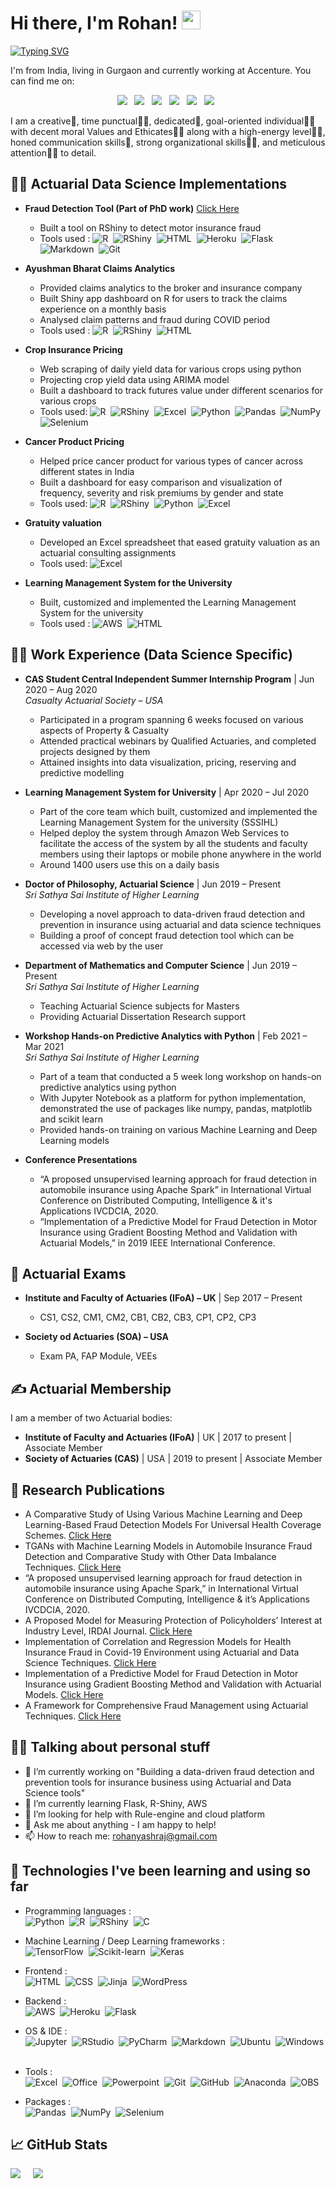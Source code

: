 # Hi there, I'm Rohan! <img src="https://raw.githubusercontent.com/MartinHeinz/MartinHeinz/master/wave.gif" width="30px">
<!-- <p align='center'>
<img src="img/profile.png" width="250px">
</p> -->

[![Typing SVG](http://readme-typing-svg.herokuapp.com?font=&color=%231F04DE&center=true&vCenter=true&width=380&height=45&lines=Actuarial+Data+Science+Researcher;An+Actuary;Data+Science+Enthusiast;Web-App+Developer)](https://git.io/typing-svg)

<!-- 
I'm from India, living in Gurgaon and currently working at Accenture. You can find me on [![Twitter][1.2]][1],  or on [![LinkedIn][3.2]][3].
-->

I'm from India, living in Gurgaon and currently working at Accenture. You can find me on:

<p align='center'>
    <a href="https://www.linkedin.com/in/rohanyashraj/">
        <img src="https://img.shields.io/badge/LinkedIn-0077B5?&style=for-the-badge&logo=linkedin&logoColor=white" /></a>&nbsp;&nbsp;
    <a href="https://www.researchgate.net/profile/Rohan_Gupta54">
        <img src="https://img.shields.io/badge/ResearchGate-00CCBB?style=for-the-badge&logo=researchgate&logoColor=white" /></a>&nbsp;&nbsp;
    <a href="https://orcid.org/0000-0003-2404-8036">
        <img src="https://img.shields.io/badge/ORCID-A6CE39?style=for-the-badge&logo=orcid&logoColor=white" /></a>&nbsp;&nbsp;
    <a href="https://www.instagram.com/rohanyashraj/">
        <img src="https://img.shields.io/badge/instagram-E4405F?&style=for-the-badge&logo=instagram&logoColor=white" /></a>&nbsp;&nbsp;
    <a href="https://www.facebook.com/rohanyashraj/">
        <img src="https://img.shields.io/badge/Facebook-1877F2?style=for-the-badge&logo=facebook&logoColor=white" /></a>&nbsp;&nbsp;
    <a href="https://scholar.google.com/citations?user=lZ-vk-EAAAAJ&hl=en">
        <img src="https://img.shields.io/badge/Google_Scholar-4285F4?style=for-the-badge&logo=google-scholar&logoColor=white" /></a>&nbsp;&nbsp;
</p>

I am a creative🎡, time punctual👩‍🎓, dedicated🎯, goal-oriented individual👩‍💻 with decent moral Values and Ethicates🙇‍♀️ along with a high-energy level🤹‍♀️, honed communication skills👐, strong organizational skills👮‍♀️, and meticulous attention🕵️‍♀️ to detail.

<!-- <p align='justify'>
As an Actuarial Data Scientist, I pursue research in the area of data-driven fraud detection using actuarial and data science techniques for insurance industry. I use the amalgamation of actuarial science and data science to solve complex problems in the areas of my research. This research is first of its kind in the Indian Insurance Industry. Latest data science techniques, which has shown immense benefit in other field of research, are being used for this work. I have made multiple presentation in international conferences, published 7 research works in international journal and 1 book chapter.
    <br/>
    <br/>
Identifying improved approaches and enhanced solutions to business challenges are activities that drive and inspire me. Exploration, pursuit and motivation are my frameworks for success. I believe that fresh perspectives and trying new techniques help businesses evolve and grow.
</p> -->

## 👨‍💻 Actuarial Data Science Implementations

- **Fraud Detection Tool (Part of PhD work)** [Click Here](https://sssihlactuarialdatascience.shinyapps.io/InsuranceFraudClassifier/)
  - Built a tool on RShiny to detect motor insurance fraud
  - Tools used :
    ![R](https://img.shields.io/badge/R-276DC3?logo=r&logoColor=white)&nbsp;
    ![RShiny](https://img.shields.io/badge/R_Shiny-13B5EA?logo=r&logoColor=white)&nbsp;
    ![HTML](https://img.shields.io/badge/HTML-E34F26?logo=html5&logoColor=white)&nbsp;
    ![Heroku](https://img.shields.io/badge/Heroku-430098?logo=heroku&logoColor=white)&nbsp;
    ![Flask](https://img.shields.io/badge/Flask-000000?logo=flask&logoColor=white)&nbsp;
    ![Markdown](https://img.shields.io/badge/Markdown-333333?logo=markdown&logoColor=white)&nbsp;
    ![Git](https://img.shields.io/badge/Git-05122A?logo=git)&nbsp;

- **Ayushman Bharat Claims Analytics**
  - Provided claims analytics to the broker and insurance company
  - Built Shiny app dashboard on R for users to track the claims experience on a monthly basis
  - Analysed claim patterns and fraud during COVID period
  - Tools used :
    ![R](https://img.shields.io/badge/R-276DC3?logo=r&logoColor=white)&nbsp;
    ![RShiny](https://img.shields.io/badge/R_Shiny-13B5EA?logo=r&logoColor=white)&nbsp;
    ![HTML](https://img.shields.io/badge/HTML-E34F26?logo=html5&logoColor=white)&nbsp;

- **Crop Insurance Pricing**
  - Web scraping of daily yield data for various crops using python
  - Projecting crop yield data using ARIMA model
  - Built a dashboard to track futures value under different scenarios for various crops
  - Tools used:
    ![R](https://img.shields.io/badge/R-276DC3?logo=r&logoColor=white)&nbsp;
    ![RShiny](https://img.shields.io/badge/R_Shiny-13B5EA?logo=r&logoColor=white)&nbsp;
    ![Excel](https://img.shields.io/badge/MS_Excel-217346?logo=microsoft-excel&logoColor=white)&nbsp;
    ![Python](https://img.shields.io/badge/Python-3776AB?logo=python&logoColor=white)&nbsp;
    ![Pandas](https://img.shields.io/badge/pandas-150458?logo=pandas&logoColor=white)&nbsp;
    ![NumPy](https://img.shields.io/badge/NumPy-013243?logo=numpy&logoColor=white)&nbsp;
    ![Selenium](https://img.shields.io/badge/Selenium-43B02A?logo=selenium&logoColor=white)&nbsp;

- **Cancer Product Pricing**
  - Helped price cancer product for various types of cancer across different states in India
  - Built a dashboard for easy comparison and visualization of frequency, severity and risk premiums by gender and state
  - Tools used:
    ![R](https://img.shields.io/badge/R-276DC3?logo=r&logoColor=white)&nbsp;
    ![RShiny](https://img.shields.io/badge/R_Shiny-13B5EA?logo=r&logoColor=white)&nbsp;
    ![Python](https://img.shields.io/badge/Python-3776AB?logo=python&logoColor=white)&nbsp;
    ![Excel](https://img.shields.io/badge/MS_Excel-217346?logo=microsoft-excel&logoColor=white)&nbsp;

- **Gratuity valuation**
  - Developed an Excel spreadsheet that eased gratuity valuation as an actuarial consulting assignments
  - Tools used:
    ![Excel](https://img.shields.io/badge/MS_Excel-217346?logo=microsoft-excel&logoColor=white)&nbsp;

- **Learning Management System for the University**
  - Built, customized and implemented the Learning Management System for the university
  - Tools used :
    ![AWS](https://img.shields.io/badge/Amazon_AWS-232F3E?logo=amazon-aws&logoColor=white)&nbsp;
    ![HTML](https://img.shields.io/badge/HTML-E34F26?logo=html5&logoColor=white)&nbsp;

## 👨‍💻 Work Experience (Data Science Specific)

- **CAS Student Central Independent Summer Internship Program** | Jun 2020 – Aug 2020 <br/> *Casualty Actuarial Society – USA*
  - Participated in a program spanning 6 weeks focused on various aspects of Property & Casualty
  - Attended practical webinars by Qualified Actuaries, and completed projects designed by them
  - Attained insights into data visualization, pricing, reserving and predictive modelling

- **Learning Management System for University** | Apr 2020 – Jul 2020 <br/>
  - Part of the core team which built, customized and implemented the Learning Management System for the university (SSSIHL)
  - Helped deploy the system through Amazon Web Services to facilitate the access of the system by all the students and faculty members using their laptops or mobile phone anywhere in the world
  - Around 1400 users use this on a daily basis

- **Doctor of Philosophy, Actuarial Science** | Jun 2019 – Present <br/> *Sri Sathya Sai Institute of Higher Learning*
  - Developing a novel approach to data-driven fraud detection and prevention in insurance using actuarial and data science techniques
  - Building a proof of concept fraud detection tool which can be accessed via web by the user

- **Department of Mathematics and Computer Science** | Jun 2019 – Present <br/> *Sri Sathya Sai Institute of Higher Learning*
  - Teaching Actuarial Science subjects for Masters
  - Providing Actuarial Dissertation Research support

- **Workshop Hands-on Predictive Analytics with Python** | Feb 2021 – Mar 2021 <br/> *Sri Sathya Sai Institute of Higher Learning*
  - Part of a team that conducted a 5 week long workshop on hands-on predictive analytics using python
  - With Jupyter Notebook as a platform for python implementation, demonstrated the use of packages like numpy, pandas, matplotlib and scikit learn
  - Provided hands-on training on various Machine Learning and Deep Learning models

- **Conference Presentations**
  - “A proposed unsupervised learning approach for fraud detection in automobile insurance using Apache Spark” in International Virtual Conference on Distributed Computing, Intelligence & it's Applications IVCDCIA, 2020.
  - “Implementation of a Predictive Model for Fraud Detection in Motor Insurance using Gradient Boosting Method and Validation with Actuarial Models,” in 2019 IEEE International Conference.

## 📜 Actuarial Exams

- **Institute and Faculty of Actuaries (IFoA) – UK** | Sep 2017 – Present
  - CS1, CS2, CM1, CM2, CB1, CB2, CB3, CP1, CP2, CP3

- **Society od Actuaries (SOA) – USA**
  - Exam PA, FAP Module, VEEs

## ✍ Actuarial Membership

I am a member of two Actuarial bodies:

- **Institute of Faculty and Actuaries (IFoA)** | UK | 2017 to present | Associate Member
- **Society of Actuaries (CAS)** | USA | 2019 to present | Associate Member

## 📜 Research Publications

- A Comparative Study of Using Various Machine Learning and Deep Learning-Based Fraud Detection Models For Universal Health Coverage Schemes. [Click Here](https://www.ijettjournal.org/Volume-69/Issue-3/IJETT-V69I3P216.pdf)
- TGANs with Machine Learning Models in Automobile Insurance Fraud Detection and Comparative Study with Other Data Imbalance Techniques. [Click Here](https://www.ijrte.org/wp-content/uploads/papers/v9i5/E5277019521.pdf)
- “A proposed unsupervised learning approach for fraud detection in automobile insurance using Apache Spark,” in International Virtual Conference on Distributed Computing, Intelligence & it’s Applications IVCDCIA, 2020.
- A Proposed Model for Measuring Protection of Policyholders’ Interest at Industry Level, IRDAI Journal. [Click Here](https://www.irdai.gov.in/admincms/cms/uploadedfiles/Journal%20IRDAI%2028.02.2020.pdf)
- Implementation of Correlation and Regression Models for Health Insurance Fraud in Covid-19 Environment using Actuarial and Data Science Techniques. [Click Here](https://www.ijrte.org/wp-content/uploads/papers/v9i3/C4686099320.pdf)
- Implementation of a Predictive Model for Fraud Detection in Motor Insurance using Gradient Boosting Method and Validation with Actuarial Models. [Click Here](https://ieeexplore.ieee.org/document/9167733/)
- A Framework for Comprehensive Fraud Management using Actuarial Techniques. [Click Here](https://www.ijser.org/researchpaper/A-Framework-for-Comprehensive-Fraud-Management-using-Actuarial-Techniques.pdf)

</details>

## 🤷‍♂️ Talking about personal stuff

- 🔭 I’m currently working on "Building a data-driven fraud detection and prevention tools for insurance business using Actuarial and Data Science tools"
- 🌱 I’m currently learning Flask, R-Shiny, AWS
- 🤔 I’m looking for help with Rule-engine and cloud platform
- 💬 Ask me about anything - I am happy to help!
- 📫 How to reach me: <rohanyashraj@gmail.com>

## 🔧 Technologies I've been learning and using so far

- Programming languages : <br />
    ![Python](https://img.shields.io/badge/Python-3776AB?logo=python&logoColor=white)&nbsp;
    ![R](https://img.shields.io/badge/R-276DC3?logo=r&logoColor=white)&nbsp;
    ![RShiny](https://img.shields.io/badge/R_Shiny-13B5EA?logo=r&logoColor=white)&nbsp;
    ![C](https://img.shields.io/badge/C-A8B9CC?logo=c&logoColor=white)&nbsp;

- Machine Learning / Deep Learning frameworks : <br />
    ![TensorFlow](https://img.shields.io/badge/TensorFlow-FF6F00?logo=TensorFlow&logoColor=white)&nbsp;
    ![Scikit-learn](http://img.shields.io/badge/scikit--learn-F7931E?logo=scikit-learn&logoColor=white)&nbsp;
    ![Keras](https://img.shields.io/badge/Keras-D00000?logo=Keras&logoColor=white)&nbsp;

- Frontend : <br />
    ![HTML](https://img.shields.io/badge/HTML-E34F26?logo=html5&logoColor=white)&nbsp;
    ![CSS](https://img.shields.io/badge/CSS-1572B6?logo=css3&logoColor=white)&nbsp;
    ![Jinja](https://img.shields.io/badge/Jinja-B41717?logo=jinja&logoColor=white)&nbsp;
    ![WordPress](https://img.shields.io/badge/WordPress-21759B?logo=wordpress&logoColor=white)&nbsp;

- Backend : <br/>
    ![AWS](https://img.shields.io/badge/Amazon_AWS-232F3E?logo=amazon-aws&logoColor=white)&nbsp;
    ![Heroku](https://img.shields.io/badge/Heroku-430098?logo=heroku&logoColor=white)&nbsp;
    ![Flask](https://img.shields.io/badge/Flask-000000?logo=flask&logoColor=white)&nbsp;

- OS & IDE :  
    ![Jupyter](https://img.shields.io/badge/Jupyter-333333?logo=Jupyter)&nbsp;
    ![RStudio](https://img.shields.io/badge/RStudio-75AADB?logo=rstudio&logoColor=white)&nbsp;
    ![PyCharm](https://img.shields.io/badge/PyCharm-000000?logo=pycharm&logoColor=white)&nbsp;
    ![Markdown](https://img.shields.io/badge/Markdown-333333?logo=markdown&logoColor=white)&nbsp;
    ![Ubuntu](https://img.shields.io/badge/Ubuntu-333333?logo=Ubuntu)&nbsp;
    ![Windows](https://img.shields.io/badge/Windows-333333?logo=Windows&logoColor=white)&nbsp;

- Tools : <br />
    ![Excel](https://img.shields.io/badge/MS_Excel-217346?logo=microsoft-excel&logoColor=white)&nbsp;
    ![Office](https://img.shields.io/badge/MS_Office-D83B01?logo=microsoft-office&logoColor=white)&nbsp;
    ![Powerpoint](https://img.shields.io/badge/MS_PowerPoint-B7472A?logo=microsoft-powerpoint&logoColor=white)&nbsp;
    ![Git](https://img.shields.io/badge/Git-05122A?logo=git)&nbsp;
    ![GitHub](https://img.shields.io/badge/GitHub-05122A?logo=github&logoColor=white)&nbsp;
    ![Anaconda](https://img.shields.io/badge/Anaconda-333333?logo=Anaconda)&nbsp;
    ![OBS](https://img.shields.io/badge/OBS_Studio-302E31?logo=obs-studio&logoColor=white)&nbsp;

- Packages : <br />
    ![Pandas](https://img.shields.io/badge/pandas-150458?logo=pandas&logoColor=white)&nbsp;
    ![NumPy](https://img.shields.io/badge/NumPy-013243?logo=numpy&logoColor=white)&nbsp;
    ![Selenium](https://img.shields.io/badge/Selenium-43B02A?logo=selenium&logoColor=white)&nbsp;

## &#x1f4c8; GitHub Stats

<div>
    <img align="top" src="https://github-readme-stats.vercel.app/api/top-langs/?username=RohanYashraj&layout=compact" />&nbsp;&nbsp;&nbsp;&nbsp;
    <img align="top" src="https://github-readme-stats.vercel.app/api?username=RohanYashraj&count_private=true&show_icons=true&theme=default&hide_rank=true&disable_animations=true&custom_title=Stats" />&nbsp;&nbsp;
</div>

<!-- Resources -->
<!-- Icons: https://simpleicons.org/ -->
<!-- GitHub Stats: https://github.com/anuraghazra/github-readme-stats -->
<!-- Emojis: https://emojipedia.org/emoji/ -->
<!-- HTML Emojis: https://www.fileformat.info/index.htm -->
<!-- Shields: https://shields.io/ -->
<!-- Awesome GitHub Profile README: https://github.com/abhisheknaiidu/awesome-github-profile-readme -->
